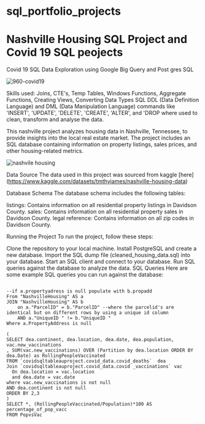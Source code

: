 # sql_portfolio_projects
# Nashville Housing SQL Project and Covid 19 SQL peojects

Covid 19 SQL Data Exploration using Google Big Query and Post gres SQL

![960-covid19](https://user-images.githubusercontent.com/103274172/227508621-89856c85-3522-4619-8d4f-f76c6b64ce51.jpg)  

Skills used: Joins, CTE's, Temp Tables, Windows Functions, Aggregate Functions, Creating Views, Converting Data Types
SQL DDL (Data Definition Language) and DML (Data Manipulation Language) commands like 'INSERT', 'UPDATE', 'DELETE', 'CREATE', 'ALTER', and 'DROP where used to clean, transform and analyse the data.

This nashville project analyzes housing data in Nashville, Tennessee, to provide insights into the local real estate market. The project includes an SQL database containing information on property listings, sales prices, and other housing-related metrics.

![nashvile housing](https://user-images.githubusercontent.com/103274172/227508802-8f1b980e-5c08-4909-94e0-dde947ceb329.jpeg)

Data Source
The data used in this project was sourced from kaggle [here] (https://www.kaggle.com/datasets/tmthyjames/nashville-housing-data)

Database Schema
The database schema includes the following tables:

listings: Contains information on all residential property listings in Davidson County.
sales: Contains information on all residential property sales in Davidson County.
legal reference: Contains information on all zip codes in Davidson County.

Running the Project
To run the project, follow these steps:

Clone the repository to your local machine.
Install PostgreSQL and create a new database.
Import the SQL dump file (cleaned_housing_data.sql) into your database.
Start an SQL client and connect to your database.
Run SQL queries against the database to analyze the data.
SQL Queries
Here are some example SQL queries you can run against the database:

```Select a."ParcelID", a.PropertyAddress, b."ParcelID", b.PropertyAddress, CASE WHEN a.propertyaddress IS NULL THEN b.propertyaddress ELSE a.propertyaddress END AS newadd

--if a.propertyadress is null populate with b.propadd
From "NashvilleHousing" AS a
JOIN "NashvilleHousing" AS b
	on a."ParcelID" = b."ParcelID" --where the parcelid's are identical but on different rows by using a unique id column
	AND a."UniqueID " != b."UniqueID " 
Where a.PropertyAddress is null
```

```With PopvsVac AS 
(
SELECT dea.continent, dea.location, dea.date, dea.population, vac.new_vaccinations
, SUM(vac.new_vaccinations) OVER (Partition by dea.location ORDER BY dea.Date) as RollingPeopleVaccinated
FROM `covidsqltableauproject.covid_data.covid_deaths`  dea
Join `covidsqltableauproject.covid_data.covid _vaccinations` vac
  On dea.location = vac.location
  and dea.date = vac.date
where vac.new_vaccinations is not null 
AND dea.continent is not null 
ORDER BY 2,3
)
SELECT *, (RollingPeopleVaccinated/Population)*100 AS percentage_of_pop_vacc
FROM PopvsVac
```
